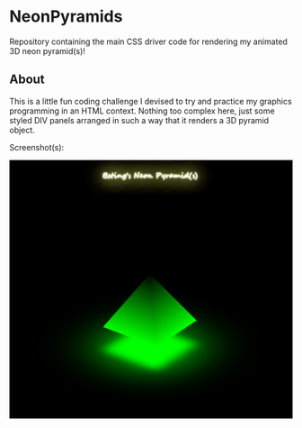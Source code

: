 # NeonPyramids
Repository containing the main CSS driver code for rendering my animated 3D neon pyramid(s)!

## About
This is a little fun coding challenge I devised to try and practice my graphics programming in an HTML context. 
Nothing too complex here, just some styled DIV panels arranged in such a way that it renders a 3D pyramid object. 

Screenshot(s):

![Neon-Pyramid-Pic](https://github.com/Bsting118/NeonPyramids/blob/main/neonpyramids_github_coverphoto.PNG)
